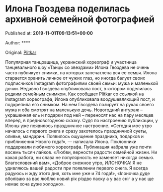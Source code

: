 
# Илона Гвоздева поделилась архивной семейной фотографией

Published at: **2019-11-01T09:13:51+00:00**

Author: ****

Original: [Plitkar](https://plitkar.com.ua/ilona-gvozdeva-podelilas-arhivnoj-semejnoj-fotografiej/)

Популярная танцовщица, украинский хореограф и участница танцевального шоу «Танцы со звездами» Илона Гвоздева не очень часто публикует снимки, на которых запечатлена вся ее семья. Илона старается хранить личное от чужих глаз, но иногда балует своих подписчиков Instаgram фотографиями своей семьи: мужа и маленькой дочки. Недавно Гвоздева опубликовала пост, в котором поделилась редким семейным снимком.
Как сообщает Plitkar со ссылкой на Instagram хореографа, Илона опубликовала воодушевляющий пост, и подкрепила его снимком. На нем Гвоздева позирует на руках своего мужа и оба смотрят на маленькую дочь. Новогодний антураж – украшенная ель и подарки под ней – переносят нас на пару месяцев вперед, в предновогоднюю сказку.
Судя по настроению публикации, у Илоны уже появилось праздничное настроение. «Сегодня мое утро началось с первого снега и сразу захотелось праздничной суеты, оливье, мандарин. Появилось ощущение праздника, подарков и приближения Нового года!», — написала Илона.
Поклонники поддержали любимого хореографа. Публикация набрала уже почти восемь тысяч лайков. «Любви, верности радости семейной жизни. Ни какая работа, ни слава не популярность не заменяет никогда семью. Благословений вам», «Доброе снежное утро, ИЛОНОЧКА! Я не удивляюсь вашей радости при появлении первого снега. Я всегда радуюсь и жду этого дня, хоть мне уже и 74 года!», «Ілоночка дуде вболіваю за вас люблю новий рік різдво паску а у вас сніг а у нас ще немає хоча дуже холодно».
